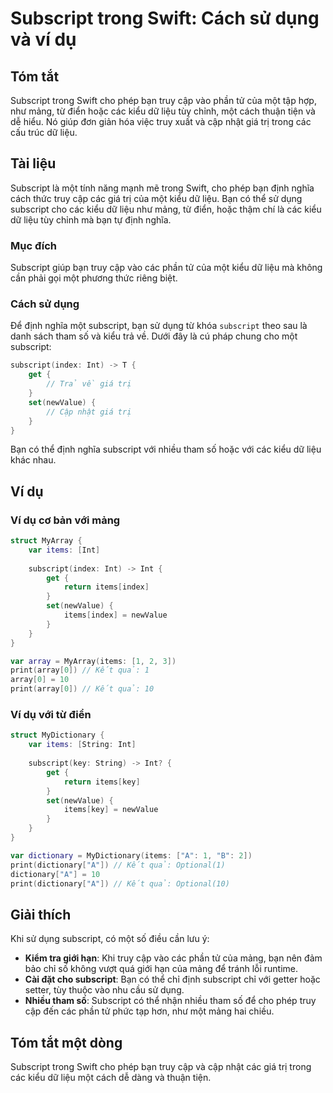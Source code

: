 <!--
Meta Description: # Subscript trong Swift: Cách sử dụng và ví dụ ## Tóm tắt Subscript trong Swift cho phép bạn truy cập vào phần tử của một tập hợp, như mảng, từ điển h...
Meta Keywords: subscript, một, các, bạn, cập
-->

# Subscript trong Swift: Cách sử dụng và ví dụ

## Tóm tắt
Subscript trong Swift cho phép bạn truy cập vào phần tử của một tập hợp, như mảng, từ điển hoặc các kiểu dữ liệu tùy chỉnh, một cách thuận tiện và dễ hiểu. Nó giúp đơn giản hóa việc truy xuất và cập nhật giá trị trong các cấu trúc dữ liệu.

## Tài liệu
Subscript là một tính năng mạnh mẽ trong Swift, cho phép bạn định nghĩa cách thức truy cập các giá trị của một kiểu dữ liệu. Bạn có thể sử dụng subscript cho các kiểu dữ liệu như mảng, từ điển, hoặc thậm chí là các kiểu dữ liệu tùy chỉnh mà bạn tự định nghĩa.

### Mục đích
Subscript giúp bạn truy cập vào các phần tử của một kiểu dữ liệu mà không cần phải gọi một phương thức riêng biệt.

### Cách sử dụng
Để định nghĩa một subscript, bạn sử dụng từ khóa `subscript` theo sau là danh sách tham số và kiểu trả về. Dưới đây là cú pháp chung cho một subscript:

```swift
subscript(index: Int) -> T {
    get {
        // Trả về giá trị
    }
    set(newValue) {
        // Cập nhật giá trị
    }
}
```

Bạn có thể định nghĩa subscript với nhiều tham số hoặc với các kiểu dữ liệu khác nhau.

## Ví dụ
### Ví dụ cơ bản với mảng

```swift
struct MyArray {
    var items: [Int]
    
    subscript(index: Int) -> Int {
        get {
            return items[index]
        }
        set(newValue) {
            items[index] = newValue
        }
    }
}

var array = MyArray(items: [1, 2, 3])
print(array[0]) // Kết quả: 1
array[0] = 10
print(array[0]) // Kết quả: 10
```

### Ví dụ với từ điển

```swift
struct MyDictionary {
    var items: [String: Int]
    
    subscript(key: String) -> Int? {
        get {
            return items[key]
        }
        set(newValue) {
            items[key] = newValue
        }
    }
}

var dictionary = MyDictionary(items: ["A": 1, "B": 2])
print(dictionary["A"]) // Kết quả: Optional(1)
dictionary["A"] = 10
print(dictionary["A"]) // Kết quả: Optional(10)
```

## Giải thích
Khi sử dụng subscript, có một số điều cần lưu ý:

- **Kiểm tra giới hạn**: Khi truy cập vào các phần tử của mảng, bạn nên đảm bảo chỉ số không vượt quá giới hạn của mảng để tránh lỗi runtime.
- **Cài đặt cho subscript**: Bạn có thể chỉ định subscript chỉ với getter hoặc setter, tùy thuộc vào nhu cầu sử dụng.
- **Nhiều tham số**: Subscript có thể nhận nhiều tham số để cho phép truy cập đến các phần tử phức tạp hơn, như một mảng hai chiều.

## Tóm tắt một dòng
Subscript trong Swift cho phép bạn truy cập và cập nhật các giá trị trong các kiểu dữ liệu một cách dễ dàng và thuận tiện.